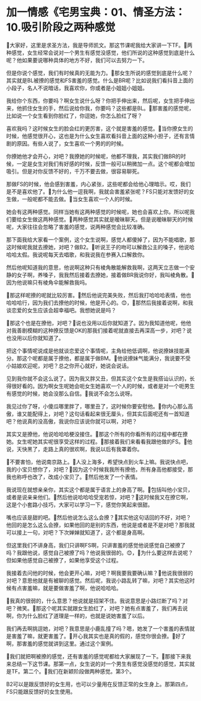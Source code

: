 # 加一情感《宅男宝典：01、情圣方法：10.吸引阶段之两种感觉

🎼大家好，这里是求圣方法，我是导师凯文。那这节课呢我给大家讲一下TF。🎼两种感觉，女生经常会说对一个男生有感觉没感觉，他们所说的这种感觉到底是什么呢？他如果要说哪种具体的地方不好，我们可以去努力一下。

但是你说个感觉，我们有时候真的无能为力。🎼那女生所说的感觉到底是什么呢？其实就是BL被撩的感觉和FS害羞的感觉。什么是BR呢？比如说我们看抖音上面的小段子，名人不说暗话，我喜欢你，你或者是小姐姐小姐姐。

我给你个东西，你要吗？啊女生说什么呀？你把手伸出来，然后呢，女生把手伸出来，他抓住女生的手，然后说给你我，你要吗？这些都是BL。🎼那害羞的感觉呢，比如说一个女生看到你脸红了，你逗她，你怎么脸红了呀？

喜欢我吗？这时候女生的脸会红的更厉害，这个就是害羞的感觉。🎼当你撩女生的时候，他感觉很开心，这也是为什么女生喜欢看抖音上面的这种小担子，还有言情剧的原因。有些人说了，女生喜欢一个男的的时候。

你撩她他才会开心，对吧？我撩她的时候呢，他都不理我，其实我们做BR的时候，一定是女生对我们有好感的时候，反馈一般可以稍微加一点。这个呢都会增加吸引。但是对你反馈不好的，千万不要去做，很容易聊死。

那做FS的时候，他会感到害羞，内心紧张，这些呢都会给他心理暗示。哎，我们是不是喜欢他了。🎼为什么他一逗我啊，我就会害羞紧张呢？FS只能对发馈好的女生做，一般呢都不能去做。🎼当女生喜欢一个人的时候。

她会有这两种感觉。同样当她有这两种感觉的时候呢，她也会喜欢上你。所以呢我们要给女生做这两种感觉。🎼两种感觉其实就是暧昧聊天。但是说暧昧聊天的时候呢，大家往往会忽略了害羞的感觉，说两种感觉会比较准确。

那下面我给大家看一个案例，这个女生说啊，感觉人都傻掉了，因为不能唱歌，那这时候呢我就去撩她，对吧？做B2。🎼听说王子的吻可以解救公主的嗓子，他说哈哈哈太假。我说呢每天去唱歌，和我说我在参赛入口解救你。

然后他呢知道我的意思，他说啊这种只有棱角散能解救我啊，这两天立志做一个安静的女子啊，养嗓子，我我然后接着去撩她，接着做BR我说你好，我叫棱角散。🎼因为他说嘛只有棱角伞能解救我吗。

🎼那这样呢撩的呢就比较厉害。🎼然后他说完美失败，然后我打哈哈哈表情，他也哈哈哈行，因为我们去撩他的时候，他是开心的。😊，🎼那然后我接着说啊，和我谈恋爱的女生应该会超幸福吧。我想她说是吗？

🎼那这个也是在撩他，对吧？🎼说也没用以后你就知道了。因为我知道他呢，他他对我善剧模糊的这种撩反馈是OK的那我们接着呢就直接去再深高一步，对吧？说也没用以后你就知道了。

把这个事情呢说成是他就谈恋爱这个事情呢，主角给他低调啊，他说撩妹技能满分。那这个呢都是属于撩他，都是属于做BM。🎼他说撩妹气能满分，我说要不受小姑娘欢迎呢，对吧？总之你开心就好，她说会说话。

见到我你就不会这么说了。因为我又胖又丑，但其实这个女生是我搭讪认识的，长得很好看的。因为啊女生呢她会呃女生她喜欢一个人的时候，或者是对一个呃男生有感觉的时候，她会没那么自信。🎼我说不会怎么说呀。

我见过你了呀，小傻瓜哪里胖了，哪里丑了，这时候你要安慰他。🎼你内心那么高傲，谁又能配得上，对吧？这句话看起来很无厘头，但其实后面呢还有一首知道吧？他说真的没高傲，我说你应该说你就可以啊，对吧？

其实又是撩他，他说哈哈哈梗没接住。🎼那这个所有的你看所有的过程中都在撩她。女生呢她其实呢很享受这样的过程。🎼那接着我们来看看我跟他做的FS。🎼他说，天快黑了，走路上真的很欢啊，我说以后有我罩着你。

🎼不要害怕，他说南京路上。🎼人没上海多，希望快点到火车上嘛。我说快点吧，我的小宝贝想你了，对吧？🎼因为这个时候我我所有撩他，所有身高他都接受，那我也称呼也改了，改成小宝贝了。🎼然后他发了一个表情。

我说现在就想亲亲你，其实这个都是属于语言上的身高了啊。🎼包括叫他小宝贝，或者是说亲亲他们。🎼然后他说哈哈哈受宠若惊，对吧？🎼这时候我又在撩它啊，这是个小套路小技巧，大家可以学习一下，感觉你笑起来很甜。

嘴也应该是甜的吧。🎼然后他说怎么这么会撩？🎼其实他这句话回的不好，对吧？他回的是怎么这么会撩，如果他回的是别的东西，他说是或者是不是对吧？那我就可以接上一句，对吧？下次婵婵就知道了，这个都是身高啊。

但这里我们不讲身高，我们只讲啊FS啊，只讲害羞的感觉他说感觉自己被撩了吗？我跟他说，感觉自己被撩了吗？他说我很弱的。😊，🎼为什么要这样去说呢？但如果他感觉自己被撩了，如果他享受这个过程。

我接着去问他的时候，他会更开心嘛，对吧？啊我要我要确认嘛？🎼他说我很弱的对吧？意思他就是有被聊的感觉。然后呢，我说小路乱转了嘛，对吧？其实他这时候有点害羞嘛，就是要做害羞了啊，他说哈哈哈。

🎼我真的很弱的，什么意思？他说就是招架不住。我说意思是小路烂断了吗？对吧？微笑。🎼那这个呢其实就跟女生脸红了，对吧？她有点害羞了，我们再去说啊，你为什么脸红了道理是一样的，也就是说她害羞了以后。

我们再去啊挑逗她，对吧？我意思是小鹿乱撞了吗？嗯，她发了一个害羞的表情就是害羞了嘛，就更害羞了。🎼开心我其实也是真的假的，感觉你很会撩。🎼好了啊，那害羞的感觉就讲到这里。通过这个案例。

🎼我们就把啊被撩的感觉，还有害羞的感觉呢都给大家展现了一下。🎼那接下来我来总结一下这节课。那第一点，女生说的对一个男生有感觉没感觉的感觉，其实就是TF。第二个。🎼我们在新颖阶段做两种感觉。第3个。

B2可以是跟反馈好的女生用，也可以少量用在反馈正常的女生身上。那第四点，FS只能跟反馈好的女生使用。